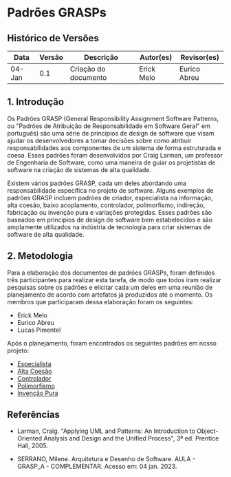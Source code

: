 # Padrões GRASPs

## Histórico de Versões

| Data   | Versão | Descrição            | Autor(es)  | Revisor(es)  |
| ------ | ------ | -------------------- | ---------- | ------------ |
| 04-Jan | 0.1    | Criação do documento | Erick Melo | Eurico Abreu |

## 1. Introdução

Os Padrões GRASP (General Responsibility Assignment Software Patterns, ou "Padrões de Atribuição de Responsabilidade em Software Geral" em português) são uma série de princípios de design de software que visam ajudar os desenvolvedores a tomar decisões sobre como atribuir responsabilidades aos componentes de um sistema de forma estruturada e coesa. Esses padrões foram desenvolvidos por Craig Larman, um professor de Engenharia de Software, como uma maneira de guiar os projetistas de software na criação de sistemas de alta qualidade.

Existem vários padrões GRASP, cada um deles abordando uma responsabilidade específica no projeto de software. Alguns exemplos de padrões GRASP incluem padrões de criador, especialista na informação, alta coesão, baixo acoplamento, controlador, polimorfismo, indireção, fabricação ou invenção pura e variações protegidas. Esses padrões são baseados em principios de design de software bem estabelecidos e são amplamente utilizados na indústria de tecnologia para criar sistemas de software de alta qualidade.

## 2. Metodologia

Para a elaboração dos documentos de padrões GRASPs, foram definidos três participantes para realizar esta tarefa, de modo que todos iram realizar pesquisas sobre os padrões e elicitar cada um deles em uma reunião de planejamento de acordo com artefatos já produzidos até o momento. Os membros que participaram dessa elaboração foram os seguintes:

- Erick Melo
- Eurico Abreu
- Lucas Pimentel

Após o planejamento, foram encontrados os seguintes padrões em nosso projeto:

- [Especialista](../PadroesDeProjeto/Grasps/GraspEspecialista.md)
- [Alta Coesão](https://unbarqdsw2022-2.github.io/2022.2_G2_RiFA/#/PadroesDeProjeto/Grasps/Coesao)
- [Controlador](https://unbarqdsw2022-2.github.io/2022.2_G2_RiFA/#/PadroesDeProjeto/Grasps/GraspController)
- [Polimorfismo](../PadroesDeProjeto/Grasps/GraspPolimorfismo.md)
- [Invenção Pura](../PadroesDeProjeto/Grasps/InvencaoPura.md)

## Referências

- Larman, Craig. "Applying UML and Patterns: An Introduction to Object-Oriented Analysis and Design and the Unified Process", 3ª ed. Prentice Hall, 2005.

- SERRANO, Milene. Arquitetura e Desenho de Software. AULA - GRASP_A - COMPLEMENTAR. Acesso em: 04 jan. 2023.
